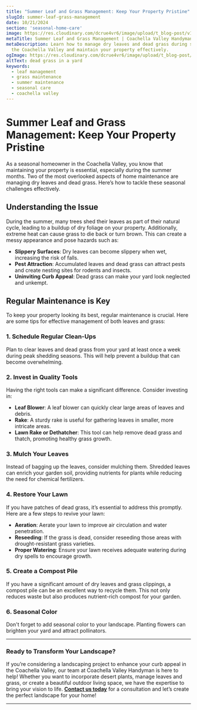 ```yaml
---
title: "Summer Leaf and Grass Management: Keep Your Property Pristine"
slugId: summer-leaf-grass-management
date: 10/21/2024
section: 'seasonal-home-care'
image: https://res.cloudinary.com/dcrue4vr6/image/upload/t_blog-post/v1729543272/AdobeStock_223051650.jpg
metaTitle: Summer Leaf and Grass Management | Coachella Valley Handyman
metaDescription: Learn how to manage dry leaves and dead grass during summer in
  the Coachella Valley and maintain your property effectively.
ogImage: https://res.cloudinary.com/dcrue4vr6/image/upload/t_blog-post/v1729543272/AdobeStock_223051650.jpg
altText: dead grass in a yard
keywords:
  - leaf management
  - grass maintenance
  - summer maintenance
  - seasonal care
  - coachella valley
---
```



# Summer Leaf and Grass Management: Keep Your Property Pristine

As a seasonal homeowner in the Coachella Valley, you know that maintaining your property is essential, especially during the summer months. Two of the most overlooked aspects of home maintenance are managing dry leaves and dead grass. Here’s how to tackle these seasonal challenges effectively.

## Understanding the Issue

During the summer, many trees shed their leaves as part of their natural cycle, leading to a buildup of dry foliage on your property. Additionally, extreme heat can cause grass to die back or turn brown. This can create a messy appearance and pose hazards such as:

* **Slippery Surfaces**: Dry leaves can become slippery when wet, increasing the risk of falls.
* **Pest Attraction**: Accumulated leaves and dead grass can attract pests and create nesting sites for rodents and insects.
* **Uninviting Curb Appeal**: Dead grass can make your yard look neglected and unkempt.

## Regular Maintenance is Key

To keep your property looking its best, regular maintenance is crucial. Here are some tips for effective management of both leaves and grass:

### 1. Schedule Regular Clean-Ups

Plan to clear leaves and dead grass from your yard at least once a week during peak shedding seasons. This will help prevent a buildup that can become overwhelming.

### 2. Invest in Quality Tools

Having the right tools can make a significant difference. Consider investing in:

* **Leaf Blower**: A leaf blower can quickly clear large areas of leaves and debris.
* **Rake**: A sturdy rake is useful for gathering leaves in smaller, more intricate areas.
* **Lawn Rake or Dethatcher**: This tool can help remove dead grass and thatch, promoting healthy grass growth.

### 3. Mulch Your Leaves

Instead of bagging up the leaves, consider mulching them. Shredded leaves can enrich your garden soil, providing nutrients for plants while reducing the need for chemical fertilizers.

### 4. Restore Your Lawn

If you have patches of dead grass, it’s essential to address this promptly. Here are a few steps to revive your lawn:

* **Aeration**: Aerate your lawn to improve air circulation and water penetration.
* **Reseeding**: If the grass is dead, consider reseeding those areas with drought-resistant grass varieties.
* **Proper Watering**: Ensure your lawn receives adequate watering during dry spells to encourage growth.

### 5. Create a Compost Pile

If you have a significant amount of dry leaves and grass clippings, a compost pile can be an excellent way to recycle them. This not only reduces waste but also produces nutrient-rich compost for your garden.

### 6. Seasonal Color

Don't forget to add seasonal color to your landscape. Planting flowers can brighten your yard and attract pollinators.

- - -

### Ready to Transform Your Landscape?

If you’re considering a landscaping project to enhance your curb appeal in the Coachella Valley, our team at Coachella Valley Handyman is here to help! Whether you want to incorporate desert plants, manage leaves and grass, or create a beautiful outdoor living space, we have the expertise to bring your vision to life. **[Contact us today](#contact)** for a consultation and let’s create the perfect landscape for your home!

- - -